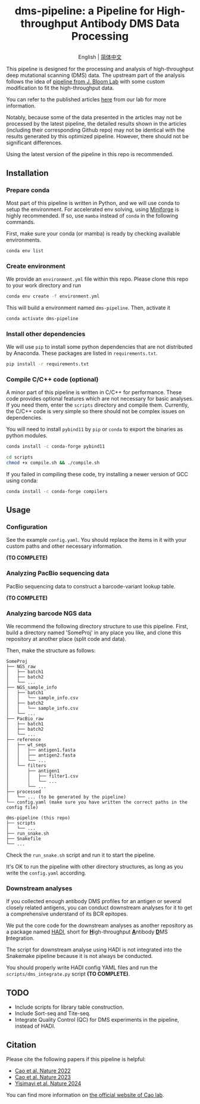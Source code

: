 
<h1><p align='center'>dms-pipeline: a Pipeline for High-throughput Antibody DMS Data Processing</p></h1>

<p align='center'>
  English | <a href='./README.zh-CN.md'>简体中文</a> 
</p>

This pipeline is designed for the processing and analysis of high-throughput deep mutational scanning (DMS) data. The upstream part of the analysis follows the idea of [pipeline from J. Bloom Lab](https://github.com/jbloomlab/SARS-CoV-2-RBD_DMS) with some custom modification to fit the high-throughput data.

You can refer to the published articles [here](#Citation) from our lab for more information. 

Notably, because some of the data presented in the articles may not be processed by the latest pipeline, the detailed results shown in the articles (including their corresponding Github repo) may not be identical with the results generated by this optimized pipeline. However, there should not be significant differences. 

Using the latest version of the pipeline in this repo is recommended.

## Installation
### Prepare conda

Most part of this pipeline is written in Python, and we will use conda to setup the environment. For accelerated env solving, using [Miniforge](https://github.com/conda-forge/miniforge) is highly recommended. If so, use `mamba` instead of `conda` in the following commands.

First, make sure your conda (or mamba) is ready by checking available environments.

```bash
conda env list
```

### Create environment

We provide an `environment.yml` file within this repo. Please clone this repo to your work directory and run

```bash
conda env create -f environment.yml
```

This will build a environment named `dms-pipeline`. Then, activate it

```bash
conda activate dms-pipeline
```
### Install other dependencies

We will use `pip` to install some python dependencies that are not distributed by Anaconda. These packages are listed in `requirements.txt`.

```bash
pip install -r requirements.txt
```

### Compile C/C++ code (optional)

A minor part of this pipeline is written in C/C++ for performance. These code provides optional features which are not necessary for basic analyses. If you need them, enter the `scripts` directory and compile them. Currently, the C/C++ code is very simple so there should not be complex issues on dependencies.

You will need to install `pybind11` by `pip` or `conda` to export the binaries as python modules.

```bash
conda install -c conda-forge pybind11

cd scripts
chmod +x compile.sh && ./compile.sh
```

If you failed in compiling these code, try installing a newer version of GCC using conda:

```bash
conda install -c conda-forge compilers
```

## Usage
### Configuration

See the example `config.yaml`. You should replace the items in it with your custom paths and other necessary information.

**(TO COMPLETE)**

### Analyzing PacBio sequencing data

PacBio sequencing data to construct a barcode-variant lookup table.

**(TO COMPLETE)** 

### Analyzing barcode NGS data

We recommend the following directory structure to use this pipeline. First, build a directory named 'SomeProj' in any place you like, and clone this repository at another place (split code and data). 

Then, make the structure as follows:

```
SomeProj
├── NGS_raw
│   ├── batch1
│   ├── batch2
│   └── ...
├── NGS_sample_info
│   ├── batch1
│   │   └── sample_info.csv
│   ├── batch2
│   │   └── sample_info.csv
│   └── ...
├── PacBio_raw
│   ├── batch1
│   ├── batch2
│   └── ...
├── reference
│   ├── wt_seqs
│   │   ├── antigen1.fasta
│   │   ├── antigen2.fasta
│   │   └── ...
│   └── filters
│       ├── antigen1
│       │   ├── filter1.csv
│       │   └── ...
│       └── ...
├── processed
│   └── ... (to be generated by the pipeline)
└── config.yaml (make sure you have written the correct paths in the config file)

dms-pipeline (this repo)
├── scripts
│   └── ...
├── run_snake.sh
├── Snakefile
└── ...
```

Check the `run_snake.sh` script and run it to start the pipeline.

It's OK to run the pipeline with other directory structures, as long as you write the `config.yaml` according.

### Downstream analyses

If you collected enough antibody DMS profiles for an antigen or several closely related antigens, you can conduct downstream analyses for it to get a comprehensive understand of its BCR epitopes.

We put the core code for the downstream analyses as another repository as a package named [HADI](https://github.com/yunlongcaolab/hadi), short for <ins>**H**</ins>igh-throughput <ins>**A**</ins>ntibody <ins>**D**</ins>MS <ins>**I**</ins>ntegration.

The script for downstream analyse using HADI is not integrated into the Snakemake pipeline because it is not always be conducted. 

You should properly write HADI config YAML files and run the `scripts/dms_integrate.py` script **(TO COMPLETE)**.

## TODO

- Include scripts for library table construction.
- Include Sort-seq and Tite-seq.
- Integrate Quality Control (QC) for DMS experiments in the pipeline, instead of HADI.

## Citation

Please cite the following papers if this pipeline is helpful:
- [Cao et al. Nature 2022](https://doi.org/10.1038/s41586-022-04980-y)
- [Cao et al. Nature 2023](https://doi.org/10.1038/s41586-022-05644-7)
- [Yisimayi et al. Nature 2024](https://doi.org/10.1038/s41586-023-06753-7)

You can find more information on [the official website of Cao lab](https://yunlongcaolab.com).
